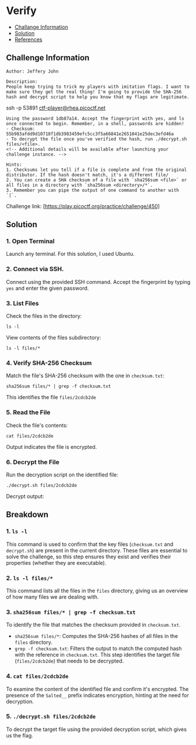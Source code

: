 # Verify

- [Challange Information](##challenge-information)
- [Solution](##solution)
- [References](##references)

## Challenge Information
```
Author: Jeffery John

Description:
People keep trying to trick my players with imitation flags. I want to make sure they get the real thing! I'm going to provide the SHA-256 hash and decrypt script to help you know that my flags are legitimate.
```
ssh -p 53891 ctf-player@rhea.picoctf.net
```
Using the password 1db87a14. Accept the fingerprint with yes, and ls once connected to begin. Remember, in a shell, passwords are hidden!
- Checksum: 55b983afdd9d10718f1db3983459efc5cc3f5a66841e2651041e25dec3efd46a
- To decrypt the file once you've verified the hash, run ./decrypt.sh files/<file>.
<!-- Additional details will be available after launching your challenge instance. -->

Hints:
1. Checksums let you tell if a file is complete and from the original distributor. If the hash doesn't match, it's a different file/
2. You can create a SHA checksum of a file with `sha256sum <file>` or all files in a directory with `sha256sum <directory>/*`.
3. Remember you can pipe the output of one command to another with `|`.
```
Challenge link: [https://play.picoctf.org/practice/challenge/450]
## Solution
### 1. Open Terminal
Launch any terminal. For this solution, I used Ubuntu.
### 2. Connect via SSH.
Connect using the provided SSH command. Accept the fingerprint by typing `yes` and enter the given password.
### 3. List Files
Check the files in the directory:
```
ls -l
```
View contents of the files subdirectory:
```
ls -l files/*
```
### 4. Verify SHA-256 Checksum
Match the file's SHA-256 checksum with the one in `checksum.txt`:
```
sha256sum files/* | grep -f checksum.txt
```
This identifies the file `files/2cdcb2de`
### 5. Read the File
Check the file's contents:
```
cat files/2cdcb2de
```
Output indicates the file is encrypted.
### 6.  Decrypt the File
Run the decryption script on the identified file:
```
./decrypt.sh files/2cdcb2de
```
Decrypt output:

## Breakdown
### 1. `ls -l`
This command is used to confirm that the key files (`checksum.txt` and `decrypt.sh`) are present in the current directory. These files are essential to solve the challenge, so this step ensures they exist and verifies their properties (whether they are executable).
### 2. `ls -l files/*`
This command lists all the files in the `files` directory, giving us an overview of how many files we are dealing with.
### 3. `sha256sum files/* | grep -f checksum.txt`
To identify the file that matches the checksum provided in `checksum.txt`.
- `sha256sum files/*`: Computes the SHA-256 hashes of all files in the `files` directory.
- `grep -f checksum.txt`: Filters the output to match the computed hash with the reference in `checksum.txt`.
This step identifies the target file (`files/2cdcb2de`) that needs to be decrypted.
### 4. `cat files/2cdcb2de`
To examine the content of the identified file and confirm it's encrypted. The presence of the `Salted__` prefix indicates encryption, hinting at the need for decryption.
### 5. `./decrypt.sh files/2cdcb2de`
To decrypt the target file using the provided decryption script, which gives us the flag.